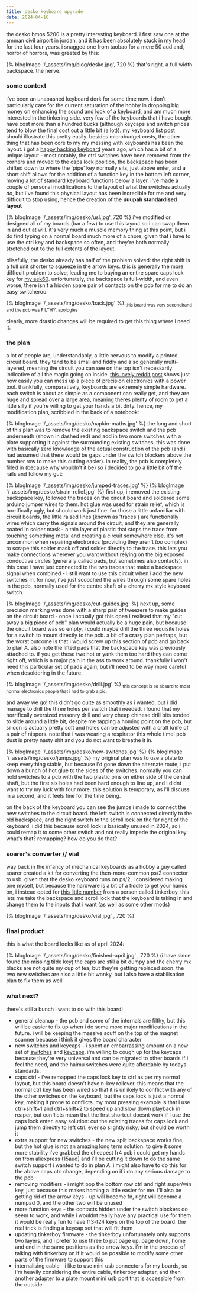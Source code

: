 ```yaml
---
title: desko keyboard upgrade
date: 2024-04-16
---
```


<img src="/_assets/img/desko/drill.jpg" style="display:none;"></img>

the desko bmos 5200 is a pretty interesting keyboard. i first saw one at the amman civil airport in jordan, and it has been absolutely stuck in my head for the last four years. i snagged one from taobao for a mere 50 aud and, horror of horrors, was greeted by this:

{% blogImage '/_assets/img/blog/desko.jpg', 720 %}
that's right. a full width backspace. the nerve.

### some context

i've been an unabashed keyboard dork for some time now. i don't particularly care for the current saturation of the hobby in dropping big money on enhancing the sound and look of a keyboard, and am much more interested in the tinkering side. very few of the keyboards that i have bought have cost more than a hundred bucks (although keycaps and switch prices tend to blow the final cost out a little bit (a lot)). [my keyboard list post](http://localhost:8080/lists/keyboards/) should illustrate this pretty easily. besides microbudget costs, the other thing that has been core to my my messing with keyboards has been the layout. i got a [happy hacking keyboard](https://happyhackingkb.com/) years ago, which has a bit of a unique layout - most notably, the ctrl switches have been removed from the corners and moved to the caps lock position, the backspace has been shifted down to where the 'pipe' key normally sits, just above enter, and a short shift allows for the addition of a function key in the bottom left corner, moving a lot of standard keyboard functions below a layer. i've made a couple of personal modifications to the layout of what the switches actually _do_, but i've found this physical layout has been incredible for me and very difficult to stop using, hence the creation of the **uuupah standardised layout**

{% blogImage '/_assets/img/desko/usl.jpg', 720 %}
i've modified or designed all of my boards (bar a few) to use this layout so i can swap them in and out at will. it's very much a muscle memory thing at this point, but i do find typing on a normal board much more of a chore, given that i have to use the ctrl key and backspace so often, and they're both normally stretched out to the full extents of the layout. 

blissfully, the desko already has half of the problem solved: the right shift is a full unit shorter to squeeze in the arrow keys. this is generally the more difficult problem to solve, leading me to buying an entire spare caps lock key for [my aek60](/lists/keyboards/#aek60). unfortunately, the backspace is full-width, and even worse, there isn't a hidden spare pair of contacts on the pcb for me to do an easy switcheroo.

{% blogImage '/_assets/img/desko/back.jpg' %} 
<sub>this board was very secondhand and the pcb was FILTHY. apologies</sub>

clearly, more drastic changes will be required to get this thing where i need it.

### the plan
a lot of people are, understandably, a little nervous to modify a printed circuit board. they tend to be small and fiddly and also generally multi-layered, meaning the circuit you can see on the top isn't necessarily indicative of all the magic going on inside. [this lovely reddit post](https://www.reddit.com/r/AskElectronics/comments/12aoh3n/drilling_through_a_safe_hole_in_my_pcb_somehow/) shows just how easily you can mess up a piece of precision electronics with a power tool. thankfully, comparatively, keyboards are extremely simple hardware. each switch is about as simple as a component can really get, and they are huge and spread over a large area, meaning theres plenty of room to get a little silly if you're willing to get your hands a bit dirty. hence, my modification plan, scribbled in the back of a notebook:

{% blogImage '/_assets/img/desko/napkin-maths.jpg' %} 
the long and short of this plan was to remove the existing backspace switch and the pcb underneath (shown in dashed red) and add in two more switches with a plate supporting it against the surrounding existing switches. this was done with basically zero knowledge of the actual construction of the pcb (and i had assumed that there would be gaps under the switch blockers above the number row to make this cutting easier). in reality, the pcb is completely filled in (because why wouldn't it be) so i decided to go a little bit off the rails and follow my gut:

{% blogImage '/_assets/img/desko/jumped-traces.jpg' %} 
{% blogImage '/_assets/img/desko/strain-relief.jpg' %} 
first up, i removed the existing backspace key, followed the traces on the circuit board and soldered some arduino jumper wires to them. hot glue was used for strain relief, which is horrifically ugly, but should work just fine. for those a little unfamiliar with circuit boards, the little raised lines (known as 'traces') are functionally wires which carry the signals around the circuit, and they are generally coated in solder mask - a thin layer of plastic that stops the trace from touching something metal and creating a circuit somewhere else. it's not uncommon when repairing electronics (providing they aren't _too_ complex) to scrape this solder mask off and solder directly to the trace. this lets you make connections wherever you want without relying on the big exposed conductive circles (generally called pads, but sometimes also contacts). in this case i have just connected to the two traces that make a backspace signal when combined - i still want to use this circuit when i add the new switches in. for now, i've just scooched the wires through some spare holes in the pcb, normally used for the centre shaft of a cherry mx style keyboard switch

{% blogImage '/_assets/img/desko/cut-guides.jpg' %} 
next up, some precision marking was done with a sharp pair of tweezers to make guides on the circuit board - once i actually got this open i realised that my "cut away a big piece of pcb" plan would actually be a huge pain, but because the circuit board was so empty, i could maybe drill the three requisite holes for a switch to mount directly to the pcb. a bit of a crazy plan perhaps, but the worst outcome is that i would screw up this section of pcb and go back to plan A. also note the lifted pads that the backspace key was previously attached to. if you get these two hot or yank them too hard they can come right off, which is a major pain in the ass to work around. thankfully i won't need this particular set of pads again, but i'll need to be way more careful when desoldering in the future.

{% blogImage '/_assets/img/desko/drill.jpg' %} 
<sub> this concept is so absurd to most normal electronics people that i had to grab a pic.</sub>

and away we go! this didn't go quite as smoothly as i wanted, but i did manage to drill the three holes per switch that i needed. i found that my horrifically oversized masonry drill and very cheap chinese drill bits tended to slide around a little bit, despite me tapping a homing point on the pcb, but silicon is actually pretty soft and holes can be adjusted with a craft knife of a pair of nippers. note that i was wearing a respirator this whole time! pcb dust is pretty nasty shit and you do not want to breathe it in.

{% blogImage '/_assets/img/desko/new-switches.jpg' %} 
{% blogImage '/_assets/img/desko/jumps.jpg' %} 
my original plan was to use a plate to keep everything stable, but because i'd gone down the alternate route, i put down a bunch of hot glue to the sides of the switches. normally you can hold switches to a pcb with the two plastic pins on either side of the central shaft, but the first six holes had been hard enough to line up, and i didnt want to try my luck with four more. this solution is temporary, as i'll discuss in a second, and it feels fine for the time being.

on the back of the keyboard you can see the jumps i made to connect the new switches to the circuit board. the left switch is connected directly to the old backspace, and the right switch to the scroll lock on the far right of the keyboard. i did this because scroll lock is basically unused in 2024, so i could remap it to some other switch and not really impede the original key. what's that? remapping? how do you do that? 

### soarer's converter // vial 
way back in the infancy of mechanical keyboards as a hobby a guy called soarer created a kit for converting the then-more-common ps/2 connector to usb. given that the desko keyboard runs on ps/2, i considered making one myself, but because the hardware is a bit of a fiddle to get your hands on, i instead opted for [this little number](https://www.tinkerboy.xyz/product/tinkerboy-ps-2-keyboard-to-usb-with-soarers-converter/) from a person called tinkerboy. this lets me take the backspace and scroll lock that the keyboard is taking in and change them to the inputs that i want (as well as some other mods)

{% blogImage '/_assets/img/desko/vial.jpg' , 720 %} 

### final product
this is what the board looks like as of april 2024:

{% blogImage '/_assets/img/desko/finished-april.jpg' , 720 %} 
(i have since found the missing tilde key) the caps are still a bit dumpy and the cherry mx blacks are not quite my cup of tea, but they're getting replaced soon. the two new switches are also a little bit wonky, but i also have a stabilisation plan to fix them as well! 

### what next?
there's still a bunch i want to do with this board!

- general cleanup - the pcb and some of the internals are filthy, but this will be easier to fix up when i do some more major modifications in the future. i will be keeping the massive scuff on the top of the magnet scanner because i think it gives the board character
- new switches and keycaps - i spent an embarrassing amount on a new set of [switches](https://cafege.com.au/products/haimu-x-geon-switches?variant=43550190698741) and [keycaps](https://kbdfans.com/products/pbtfans-doubleshot-wob). i'm willing to cough up for the keycaps because they're very universal and can be migrated to other boards if i feel the need, and the haimu switches were quite affordable by todays standards. 
- caps ctrl - i've remapped the caps lock key to ctrl as per my normal layout, but this board doesn't have n-key rollover. this means that the normal ctrl key has been wired so that it is unlikely to conflict with any of the other switches on the keyboard, but the caps lock is just a normal key, making it prone to conflicts. my most pressing example is that i use ctrl+shift+1 and ctrl+shift+2 to speed up and slow down playback in reaper, but conflicts mean that the first shortcut doesnt work if i use the caps lock enter. easy solution: cut the existing traces for caps lock and jump them directly to left ctrl. ever so slightly risky, but should be worth it
- extra support for new switches - the new split backspace works fine, but the hot glue is not an amazing long term solution. to give it some more stability i've grabbed the cheapest fr4 pcb i could get my hands on from aliexpress (15aud) and i'll be cutting it down to do the same switch support i wanted to do in plan A. i might also have to do this for the above caps ctrl change, depending on if i do any serious damage to the pcb
- removing modifiers - i might pop the bottom row ctrl and right super/win key, just because this makes homing a little easier for me. i'll also be getting rid of the arrow keys - up will become fn, right will become a numpad 0, and the other two will be unused
- more function keys - the contacts hidden under the switch blockers do seem to work, and while i wouldnt really have any practical use for them it would be really fun to have f13-f24 keys on the top of the board. the real trick is finding a keycap set that will fit them
- updating tinkerboy firmware - the tinkerboy unfortunately only supports two layers, and i prefer to use three to put page up, page down, home and end in the same positions as the arrow keys. i'm in the process of talking with tinkerboy on if it would be possible to modify some other parts of the firmware to support this
- internalising cable - i like to use mini usb connectors for my boards, so i'm heavily considering the entire cable, tinkerboy adapter, and then another adapter to a plate mount mini usb port that is accessible from the outside